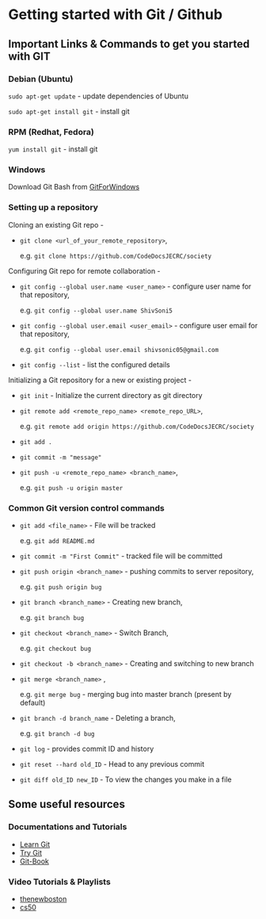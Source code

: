 # Getting started with Git / Github

## Important Links & Commands to get you started with **GIT**
### Debian (Ubuntu)
`sudo apt-get update` - update dependencies of Ubuntu

`sudo apt-get install git` - install git
### RPM (Redhat, Fedora)
`yum install git` - install git
### Windows
Download Git Bash from [GitForWindows](https://gitforwindows.org)

### Setting up a repository
Cloning an existing Git repo -
- `git clone <url_of_your_remote_repository>`,

  e.g. `git clone https://github.com/CodeDocsJECRC/society`

Configuring Git repo for remote collaboration -
- `git config --global user.name <user_name>` - configure user name for that repository,

  e.g. `git config --global user.name ShivSoni5`
- `git config --global user.email <user_email>` - configure user email for that repository,

  e.g. `git config --global user.email shivsonic05@gmail.com`
- `git config --list` - list the configured details

Initializing a Git repository for a new or existing project -
- `git init` - Initialize the current directory as git directory
- `git remote add <remote_repo_name> <remote_repo_URL>`,

  e.g. `git remote add origin https://github.com/CodeDocsJECRC/society`
- `git add .`
- `git commit -m "message"`
- `git push -u <remote_repo_name> <branch_name>`,

  e.g. `git push -u origin master`

### Common Git version control commands
- `git add <file_name>` - File will be tracked

  e.g. `git add README.md`
- `git commit -m "First Commit"` - tracked file will be committed
- `git push origin <branch_name>` - pushing commits to server repository,

  e.g. `git push origin bug`
- `git branch <branch_name>` - Creating new branch,

  e.g. `git branch bug`
- `git checkout <branch_name>` - Switch Branch,

  e.g. `git checkout bug`
- `git checkout -b <branch_name>` - Creating and switching to new branch
- `git merge <branch_name>` ,

  e.g. `git merge bug` - merging bug into master branch (present by default)
- `git branch -d branch_name` - Deleting a branch,

  e.g. `git branch -d bug`
- `git log` - provides commit ID and history
- `git reset --hard old_ID` - Head to any previous commit
- `git diff old_ID new_ID` - To view the changes you make in a file

## Some useful resources
### Documentations and Tutorials
- [Learn Git](https://www.atlassian.com/git/tutorials/learn-git-with-bitbucket-cloud)
- [Try Git](https://try.github.io/levels/1/challenges/1)
- [Git-Book](https://git-scm.com/book/en/v2)

### Video Tutorials & Playlists
- [thenewboston](https://www.youtube.com/playlist?list=PL6gx4Cwl9DGAKWClAD_iKpNC0bGHxGhcx)
- [cs50](https://www.youtube.com/watch?v=MJUJ4wbFm_A)
